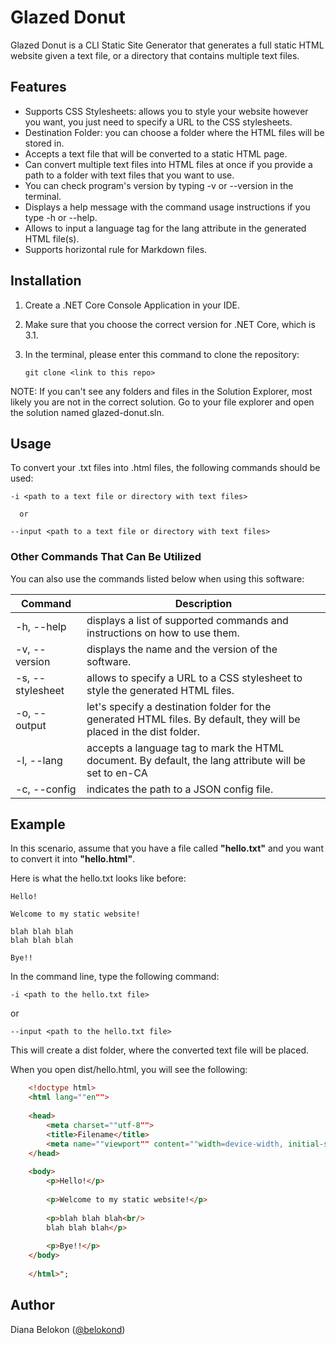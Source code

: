 # Glazed Donut

Glazed Donut is a CLI Static Site Generator that generates a full static HTML website given a text file, or a directory that contains multiple text files.

## Features
* Supports CSS Stylesheets: allows you to style your website however you want, you just need to specify a URL to the CSS stylesheets.
* Destination Folder: you can choose a folder where the HTML files will be stored in. 
* Accepts a text file that will be converted to a static HTML page.
* Can convert multiple text files into HTML files at once if you provide a path to a folder with text files that you want to use.
* You can check program's version by typing -v or --version in the terminal.
* Displays a help message with the command usage instructions if you type -h or --help.
* Allows to input a language tag for the lang attribute in the generated HTML file(s).
* Supports horizontal rule for Markdown files.


## Installation
1. Create a .NET Core Console Application in your IDE.
2. Make sure that you choose the correct version for .NET Core, which is 3.1. 
3. In the terminal, please enter this command to clone the repository:

       git clone <link to this repo>
      
NOTE: If you can't see any folders and files in the Solution Explorer, most likely you are not in the correct solution. Go to your file explorer and open the solution named glazed-donut.sln.

## Usage

To convert your .txt files into .html files, the following commands should be used:

    -i <path to a text file or directory with text files>
    
      or
      
    --input <path to a text file or directory with text files>

### Other Commands That Can Be Utilized
You can also use the commands listed below when using this software:

|     Command    |                               Description                                   |
| -------------- | --------------------------------------------------------------------------- |
|-h, --help      |displays a list of supported commands and instructions on how to use them.   |
|-v, --version   |displays the name and the version of the software.                           |
|-s, --stylesheet|allows to specify a URL to a CSS stylesheet to style the generated HTML files.|
|-o, --output    |let's specify a destination folder for the generated HTML files. By default, they will be placed in the dist folder.|
|-l, --lang      |accepts a language tag to mark the HTML document. By default, the lang attribute will be set to en-CA|
|-c, --config    | indicates the path to a JSON config file.                                   |


## Example 

In this scenario, assume that you have a file called **"hello.txt"** and you want to convert it into **"hello.html"**.

Here is what the hello.txt looks like before:

    Hello! 
    
    Welcome to my static website!
   
    blah blah blah
    blah blah blah
    
    Bye!!
      
In the command line, type the following command: 

    -i <path to the hello.txt file>

or 

    --input <path to the hello.txt file>

This will create a dist folder, where the converted text file will be placed.

When you open dist/hello.html, you will see the following:

```html
    <!doctype html>
    <html lang=""en"">
    
    <head>
        <meta charset=""utf-8"">
        <title>Filename</title>
        <meta name=""viewport"" content=""width=device-width, initial-scale=1"">
    </head>
    
    <body>
        <p>Hello!</p>
    
        <p>Welcome to my static website!</p>
   
        <p>blah blah blah<br/>
        blah blah blah</p>
    
        <p>Bye!!</p>
    </body>
    
    </html>";
```

## Author

Diana Belokon ([@belokond](https://dev.to/belokond))


